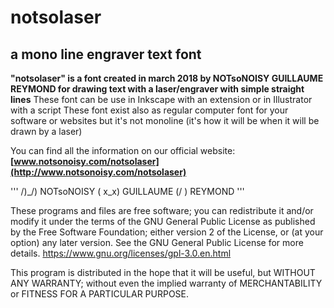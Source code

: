 # notsolaser
## a mono line engraver text font

**"notsolaser" is a font created in march 2018 by NOTsoNOISY GUILLAUME REYMOND
for drawing text with a laser/engraver with simple straight lines**
These font can be use in Inkscape with an extension
or in Illustrator with a script
These font exist also as regular computer font for your software or websites
but it's not monoline (it's how it will be when it will be drawn by a laser)

You can find all the information on our official website:
**[www.notsonoisy.com/notsolaser](http://www.notsonoisy.com/notsolaser)**

'''
 /)_/) NOTsoNOISY
( x_x) GUILLAUME
(/   ) REYMOND
'''

These programs and files are free software; you can redistribute it and/or modify
it under the terms of the GNU General Public License as published by
the Free Software Foundation; either version 2 of the License, or
(at your option) any later version.
See the GNU General Public License for more details.
https://www.gnu.org/licenses/gpl-3.0.en.html

This program is distributed in the hope that it will be useful,
but WITHOUT ANY WARRANTY; without even the implied warranty of
MERCHANTABILITY or FITNESS FOR A PARTICULAR PURPOSE.  